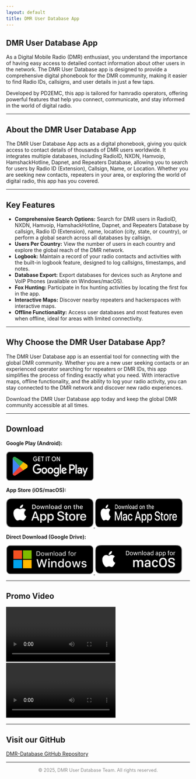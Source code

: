 ```yaml
---
layout: default
title: DMR User Database App
---
```

<link rel="icon" href="/favicon.ico" type="image/x-icon">

## DMR User Database App

As a Digital Mobile Radio (DMR) enthusiast, you understand the importance of having easy access to detailed contact information about other users in the network. The DMR User Database app is designed to provide a comprehensive digital phonebook for the DMR community, making it easier to find Radio IDs, callsigns, and user details in just a few taps.

Developed by PD2EMC, this app is tailored for hamradio operators, offering powerful features that help you connect, communicate, and stay informed in the world of digital radio.

---

## About the DMR User Database App

The DMR User Database App acts as a digital phonebook, giving you quick access to contact details of thousands of DMR users worldwide. It integrates multiple databases, including RadioID, NXDN, Hamvoip, HamshackHotline, Dapnet, and Repeaters Database, allowing you to search for users by Radio ID (Extension), Callsign, Name, or Location. Whether you are seeking new contacts, repeaters in your area, or exploring the world of digital radio, this app has you covered.

---

## Key Features

- **Comprehensive Search Options:** Search for DMR users in RadioID, NXDN, Hamvoip, HamshackHotline, Dapnet, and Repeaters Database by callsign, Radio ID (Extension), name, location (city, state, or country), or perform a global search across all databases by callsign.
- **Users Per Country:** View the number of users in each country and explore the global reach of the DMR network.
- **Logbook:** Maintain a record of your radio contacts and activities with the built-in logbook feature, designed to log callsigns, timestamps, and notes.
- **Database Export:** Export databases for devices such as Anytone and VoIP Phones (available on Windows/macOS).
- **Fox Hunting:** Participate in fox hunting activities by locating the first fox in the app.
- **Interactive Maps:** Discover nearby repeaters and hackerspaces with interactive maps.
- **Offline Functionality:** Access user databases and most features even when offline, ideal for areas with limited connectivity.

---

## Why Choose the DMR User Database App?

The DMR User Database app is an essential tool for connecting with the global DMR community. Whether you are a new user seeking contacts or an experienced operator searching for repeaters or DMR IDs, this app simplifies the process of finding exactly what you need. With interactive maps, offline functionality, and the ability to log your radio activity, you can stay connected to the DMR network and discover new radio experiences.

Download the DMR User Database app today and keep the global DMR community accessible at all times.

---

## Download

**Google Play (Android):**

<a href="https://play.google.com/store/apps/developer?id=PD2EMC" target="_blank">
  <img src="https://raw.githubusercontent.com/DMR-Database/dmr-database-appdata/refs/heads/main/dl-googleplay.png"
       alt="Download Android version from Google Play"
       title="Download Android version from Google Play"
       style="width:240px;height:80px;">
</a>

**App Store (iOS/macOS):**

<a href="https://apps.apple.com/us/app/dmr-user-database/id6749166551?platform=iphone" target="_blank">
  <img src="https://raw.githubusercontent.com/DMR-Database/.github/refs/heads/main/ios-store.png"
       alt="Download iOS version from App Store"
       title="Download iOS version from App Store"
       style="width:240px;height:80px;">
</a>
<a href="https://apps.apple.com/us/app/dmr-user-database/id6749166551?platform=mac" target="_blank">
  <img src="https://raw.githubusercontent.com/DMR-Database/.github/refs/heads/main/mac-store.png"
       alt="Download macOS version from App Store"
       title="Download macOS version from App Store"
       style="width:240px;height:80px;">
</a>

**Direct Download (Google Drive):**

<a href="https://drive.google.com/file/d/16FfKLE_m_e2ssGZnG2hyQJ1Zp1qSwUh7/view?usp=sharing" target="_blank">
  <img src="https://raw.githubusercontent.com/DMR-Database/dmr-database-appdata/refs/heads/main/dl-windows.png"
       alt="Download Windows version from Google Drive"
       title="Download Windows version from Google Drive"
       style="width:240px;height:80px;">
</a>
<a href="https://drive.google.com/file/d/1cdYUKairqGOvbiEDEWqJF8Z5-yMmZwFb/view?usp=drive_link" target="_blank">
  <img src="https://raw.githubusercontent.com/DMR-Database/dmr-database-appdata/refs/heads/main/dl-macos.png"
       alt="Download macOS version from Google Drive"
       title="Download macOS version from Google Drive"
       style="width:240px;height:80px;">
</a>

---

## Promo Video

<video src="https://github.com/DMR-Database/.github/raw/refs/heads/main/dmr%20user%20database%20-%20ios.mp4" controls="controls" width="300">
  Your browser does not support the video tag.
</video>
<video src="https://github.com/DMR-Database/.github/raw/refs/heads/main/dmr%20user%20database%20-%20macos.mp4" controls="controls" width="300">
  Your browser does not support the video tag.
</video>

---

## Visit our GitHub

[DMR-Database GitHub Repository](https://github.com/DMR-Database)

---
<div align="center" style="font-size: 0.9em; color: #888;">
&copy; 2025, DMR User Database Team. All rights reserved.
</div>
